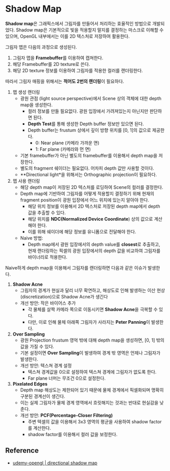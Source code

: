 # Shadow Map

**Shadow map**은 그래픽스에서 그림자를 만들어서 처리하는 효율적인 방법으로 개발되었다.
Shadow map은 기본적으로 빛을 적용할지 말지를 결정하는 마스크로 이해할 수 있으며, OpenGL 내부에서는 이를 2D 텍스처로 저장하여 활용한다.

그림자 맵은 다음의 과정으로 생성된다.

1. 그림자 맵을 **Framebuffer**를 이용하여 캡쳐한다.
1. 해당 Framebuffer를 2D texture로 쓴다.
1. 해당 2D texture 정보를 이용하여 그림자를 적용한 컬러를 랜더링한다.

따라서 그림자 매핑을 위해서는 **적어도 2번의 랜더링**이 필요하다.

1. 맵 생성 랜더링
    - 광원 관점 (light source perspective)에서 Scene 상의 객체에 대한 depth map을 생성한다.
        - 컬러 정보를 만들 필요없다. 광원 입장에서 가려져있는지 아닌지만 판단하면 된다.
        - **Depth Test**를 통해 생성한 Depth buffer 정보만 있으면 된다.
        - Depth buffer는 frustum 상에서 깊이 방향 위치를 [0, 1]의 값으로 제공한다.
            - 0: Near plane (카메라 가까운 면)
            - 1: Far plane (카메라와 먼 면)
    - 기본 framebuffer가 아닌 별도의 framebuffer를 이용해서 depth map을 저장한다.
    - 별도의 fragment 쉐이더는 필요없다. 어차피 depth 값만 사용할 것이다.
    - **Directional light*을 위해서는 Orthographic projection이 필요하다.
1. 맵 사용 랜더링
    - 해당 depth map이 저장된 2D 텍스처를 로딩하여 Scene의 컬러를 결정한다.
    - Depth map에 기반하여 그림자를 어떻게 적용할지 결정하기 위해 현재의 fragment position이 광원 입장에서 어느 위치에 있는지 알아야 한다.
        - 해당 위치 정보를 이용해서 2D 텍스처로 저장된 depth map에서 depth 값을 추출할 수 있다.
        - 해당 위치를 **NDC(Normalized Device Coordinate**) 상의 값으로 계산해야 한다.
        - 이를 위해 쉐이더에 해당 정보를 유니폼으로 전달해야 한다.
    - Naive 방법:
        - Depth map에서 광원 입장에서의 depth value를 **closest**로 추출하고, 현재 랜더링하는 픽셀의 광원 입장에서의 depth 값을 비교하여 그림자를 바이너리로 적용한다.

Naive하게 depth map을 이용해서 그림자를 랜더링하면 다음과 같은 이슈가 발생한다.

1. **Shadow Acne**
    - 그림자의 경계가 현실과 달리 너무 확연하고, 해상도로 인해 발생하는 이산 현상(discretization)으로 Shadow Acne가 생긴다
    - 개선 방안: 작은 바이어스 추가
        - 각 물체를 살짝 카메라 쪽으로 이동시키면 **Shadow Acne**을 극복할 수 있다.
        - 다만, 이로 인해 물체 아래쪽 그림자가 사라지는 **Peter Panning**이 발생한다.
1. **Over Sampling**
    - 광원 Projection frustum 영억 밖에 대해 depth map을 생성하면, [0, 1] 밖의 값을 가질 수 있다.
    - 기본 설정이면 **Over Sampling**이 발생하여 경계 밖 영역은 언제나 그림자가 발생한다.
    - 개선 방안: 텍스쳐 경계 설정
        - 텍스쳐 경계값을 0으로 설정하여 텍스쳐 경계에 그림자가 없도록 한다.
        - Far plane 너머는 무조건 0으로 설정한다.
1. **Pixelated Edges**
    - Depth map 해상도는 제한되어 있기 때문에 물체 경계에서 픽셀화되며 명확히 구분된 경계선이 생긴다.
    - 이는 실제 그림자가 물체 경계 영역에서 흐릿해지는 것과는 반대로 현실감을 낮춘다.
    - 개선 방안: **PCF(Percentage-Closer Filtering)**
        - 주변 텍셀의 값을 이용해서 3x3 영역의 평균을 사용하여 shadow factor를 계산한다.
        - shadow factor를 이용해서 컬러 값을 보정한다.

## Reference

- [udemy-opengl | directional shadow map](https://www.dropbox.com/scl/fi/qgbvv7s3880uvw994g8k0/slides_theory8_directional_shadow.pdf?rlkey=kpder9iufmeywah92a49mhf1n&dl=0)
